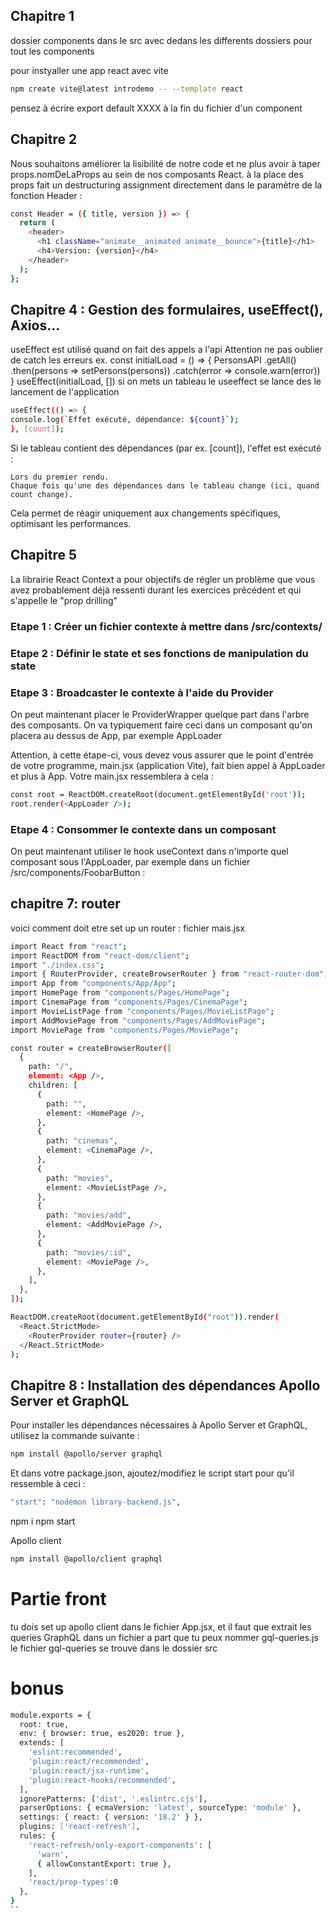 ## Chapitre 1

dossier components dans le src avec dedans les differents dossiers pour tout les components

pour instyaller une app react avec vite
```bash
npm create vite@latest introdemo -- --template react
```
pensez à écrire export default XXXX à la fin du fichier d'un component

## Chapitre 2
Nous souhaitons améliorer la lisibilité de notre code et ne plus avoir à taper props.nomDeLaProps au sein de nos composants React.
à la place des props fait un destructuring assignment directement dans le paramètre de la fonction Header : 
```bash
const Header = ({ title, version }) => {
  return (
    <header>
      <h1 className="animate__animated animate__bounce">{title}</h1>
      <h4>Version: {version}</h4>
    </header>
  );
};
```
## Chapitre 4 : Gestion des formulaires, useEffect(), Axios...

useEffect est utilisé quand on fait des appels a l'api
Attention ne pas oublier de catch les erreurs
ex.   const initialLoad = () => {
    PersonsAPI
      .getAll()
      .then(persons => setPersons(persons))
      .catch(error => console.warn(error))
  }
  useEffect(initialLoad, [])
  si on mets un tableau le useeffect se lance des le lancement de l'application

  ```bash
useEffect(() => {
  console.log(`Effet exécuté, dépendance: ${count}`);
}, [count]);
```
Si le tableau contient des dépendances (par ex. [count]), l'effet est exécuté :

    Lors du premier rendu.
    Chaque fois qu'une des dépendances dans le tableau change (ici, quand count change).

Cela permet de réagir uniquement aux changements spécifiques, optimisant les performances.

## Chapitre 5
La librairie React Context a pour objectifs de régler un problème que vous avez probablement déjà ressenti durant les exercices précédent et qui s'appelle le "prop drilling"

### Etape 1 : Créer un fichier contexte à mettre dans /src/contexts/
### Etape 2 : Définir le state et ses fonctions de manipulation du state
### Etape 3 : Broadcaster le contexte à l'aide du Provider
On peut maintenant placer le ProviderWrapper quelque part dans l'arbre des composants. On va typiquement faire ceci dans un composant qu'on placera au dessus de App, par exemple AppLoader

Attention, à cette étape-ci, vous devez vous assurer que le point d'entrée de votre programme, main.jsx (application Vite), fait bien appel à AppLoader et plus à App. Votre main.jsx ressemblera à cela :
```bash
const root = ReactDOM.createRoot(document.getElementById('root'));
root.render(<AppLoader />);
```

### Etape 4 : Consommer le contexte dans un composant
On peut maintenant utiliser le hook useContext dans n'importe quel composant sous l'AppLoader, par exemple dans un fichier /src/components/FoobarButton : 

## chapitre 7: router
voici comment doit etre set up un router : 
fichier mais.jsx
```bash
import React from "react";
import ReactDOM from "react-dom/client";
import "./index.css";
import { RouterProvider, createBrowserRouter } from "react-router-dom";
import App from "components/App/App";
import HomePage from "components/Pages/HomePage";
import CinemaPage from "components/Pages/CinemaPage";
import MovieListPage from "components/Pages/MovieListPage";
import AddMoviePage from "components/Pages/AddMoviePage";
import MoviePage from "components/Pages/MoviePage";

const router = createBrowserRouter([
  {
    path: "/",
    element: <App />,
    children: [
      {
        path: "",
        element: <HomePage />,
      },
      {
        path: "cinemas",
        element: <CinemaPage />,
      },
      {
        path: "movies",
        element: <MovieListPage />,
      },
      {
        path: "movies/add",
        element: <AddMoviePage />,
      },
      {
        path: "movies/:id",
        element: <MoviePage />,
      },
    ],
  },
]);

ReactDOM.createRoot(document.getElementById("root")).render(
  <React.StrictMode>
    <RouterProvider router={router} />
  </React.StrictMode>
);
```

## Chapitre 8 : Installation des dépendances Apollo Server et GraphQL

Pour installer les dépendances nécessaires à Apollo Server et GraphQL, utilisez la commande suivante :

```bash
npm install @apollo/server graphql
```

Et dans votre package.json, ajoutez/modifiez le script start pour qu'il ressemble à ceci : 
```bash
"start": "nodemon library-backend.js",
```
npm i
npm start

Apollo client 
```bash
npm install @apollo/client graphql
```

# Partie front
tu dois set up apollo client dans le fichier App.jsx, et il faut que extrait les queries GraphQL dans un fichier a part que tu peux nommer gql-queries.js
le fichier gql-queries se trouve dans le dossier src

# bonus
```bash
module.exports = {
  root: true,
  env: { browser: true, es2020: true },
  extends: [
    'eslint:recommended',
    'plugin:react/recommended',
    'plugin:react/jsx-runtime',
    'plugin:react-hooks/recommended',
  ],
  ignorePatterns: ['dist', '.eslintrc.cjs'],
  parserOptions: { ecmaVersion: 'latest', sourceType: 'module' },
  settings: { react: { version: '18.2' } },
  plugins: ['react-refresh'],
  rules: {
    'react-refresh/only-export-components': [
      'warn',
      { allowConstantExport: true },
    ],
    'react/prop-types':0
  },
}
``
